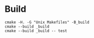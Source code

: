 # Build 

```
cmake -H. -G "Unix Makefiles" -B_build
cmake --build _build
cmake --build _build -- test
```
